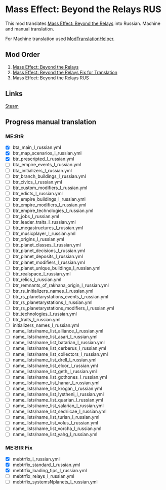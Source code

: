 # Mass Effect: Beyond the Relays RUS
This mod translates [Mass Effect: Beyond the Relays](https://steamcommunity.com/sharedfiles/filedetails/?id=2911033004) into Russian.
Machine and manual translation.

For Machine translation used [ModTranslationHelper](https://github.com/JuryReimis/ModTranslationHelper).

## Mod Order
1. [Mass Effect: Beyond the Relays](https://steamcommunity.com/sharedfiles/filedetails/?id=2911033004)
2. [Mass Effect: Beyond the Relays Fix for Translation](https://steamcommunity.com/sharedfiles/filedetails/?id=2954292659)
2. Mass Effect: Beyond the Relays RUS

## Links
[Steam](https://steamcommunity.com/sharedfiles/filedetails/?id=2962477889)

## Progress manual translation
### ME:BtR
- [x] bta_main_l_russian.yml
- [x] btr_map_scenarios_l_russian.yml
- [x] btr_prescripted_l_russian.yml
- [ ] bta_empire_events_l_russian.yml
- [ ] bta_initializers_l_russian.yml
- [ ] btr_branch_buildings_l_russian.yml
- [ ] btr_civics_l_russian.yml
- [ ] btr_custom_modifiers_l_russian.yml
- [ ] btr_edicts_l_russian.yml
- [ ] btr_empire_buildings_l_russian.yml
- [ ] btr_empire_modifiers_l_russian.yml
- [ ] btr_empire_technologies_l_russian.yml
- [ ] btr_jobs_l_russian.yml
- [ ] btr_leader_traits_l_russian.yml
- [ ] btr_megastructures_l_russian.yml
- [ ] btr_musicplayer_l_russian.yml
- [ ] btr_origins_l_russian.yml
- [ ] btr_planet_classes_l_russian.yml
- [ ] btr_planet_decisions_l_russian.yml
- [ ] btr_planet_deposits_l_russian.yml
- [ ] btr_planet_modifiers_l_russian.yml
- [ ] btr_planet_unique_buildings_l_russian.yml
- [ ] btr_realspace_l_russian.yml
- [ ] btr_relics_l_russian.yml
- [ ] btr_remnants_of_rakhana_origin_l_russian.yml
- [ ] btr_rs_initializers_names_l_russian.yml
- [ ] btr_rs_planetarystations_events_l_russian.yml
- [ ] btr_rs_planetarystations_l_russian.yml
- [ ] btr_rs_planetarystations_modifiers_l_russian.yml
- [ ] btr_technologies_l_russian.yml
- [ ] btr_traits_l_russian.yml
- [ ] initializers_names_l_russian.yml
- [ ] name_lists/name_list_alliance_l_russian.yml
- [ ] name_lists/name_list_asari_l_russian.yml
- [ ] name_lists/name_list_batarian_l_russian.yml
- [ ] name_lists/name_list_cerberus_l_russian.yml
- [ ] name_lists/name_list_collectors_l_russian.yml
- [ ] name_lists/name_list_drell_l_russian.yml
- [ ] name_lists/name_list_elcor_l_russian.yml
- [ ] name_lists/name_list_geth_l_russian.yml
- [ ] name_lists/name_list_gothones_l_russian.yml
- [ ] name_lists/name_list_hanar_l_russian.yml
- [ ] name_lists/name_list_krogan_l_russian.yml
- [ ] name_lists/name_list_lystheni_l_russian.yml
- [ ] name_lists/name_list_quarian_l_russian.yml
- [ ] name_lists/name_list_salarian_l_russian.yml
- [ ] name_lists/name_list_sedriicae_l_russian.yml
- [ ] name_lists/name_list_turian_l_russian.yml
- [ ] name_lists/name_list_volus_l_russian.yml
- [ ] name_lists/name_list_vorcha_l_russian.yml
- [ ] name_lists/name_list_yahg_l_russian.yml

### ME:BtR Fix
- [x] mebtrfix_l_russian.yml
- [x] mebtrfix_standard_l_russian.yml
- [x] mebtrfix_loading_tips_l_russian.yml
- [ ] mebtrfix_relays_l_russian.yml
- [ ] mebtrfix_systemsNplanets_l_russian.yml
